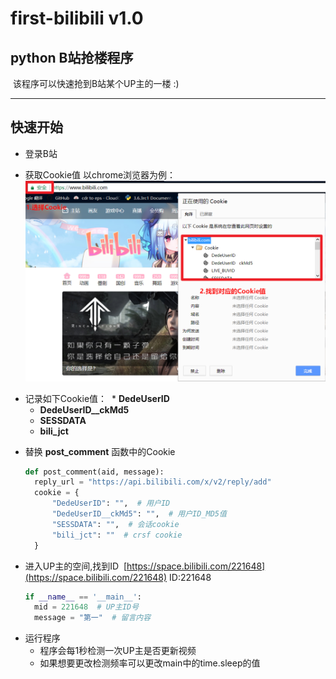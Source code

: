 # first-bilibili v1.0
##  python B站抢楼程序
  该程序可以快速抢到B站某个UP主的一楼 :)


***
## 快速开始
* 登录B站
- 获取Cookie值 以chrome浏览器为例：
  ![cookie](https://github.com/Remalloc/first-bilibili/blob/master/img/cookie.png)
* 记录如下Cookie值：
  * **DedeUserID**
  * **DedeUserID__ckMd5**
  * **SESSDATA**
  * **bili_jct**
- 替换 **post_comment** 函数中的Cookie
  ```python
  def post_comment(aid, message):
    reply_url = "https://api.bilibili.com/x/v2/reply/add"
    cookie = {
        "DedeUserID": "",  # 用户ID
        "DedeUserID__ckMd5": "",  # 用户ID_MD5值
        "SESSDATA": "",  # 会话cookie
        "bili_jct": ""  # crsf cookie
    }
  ```
* 进入UP主的空间,找到ID
  [https://space.bilibili.com/221648](https://space.bilibili.com/221648)
  ID:221648
  
  ```python
  if __name__ == '__main__':
    mid = 221648  # UP主ID号
    message = "第一"  # 留言内容
   ```
  
- 运行程序
  * 程序会每1秒检测一次UP主是否更新视频
  * 如果想要更改检测频率可以更改main中的time.sleep的值
